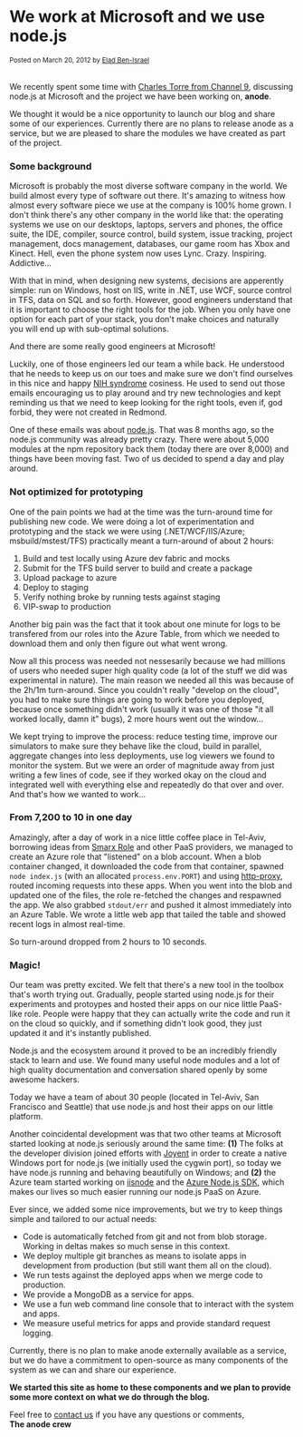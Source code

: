 
# We work at Microsoft and we use node.js
<small>Posted on March 20, 2012 by [Elad Ben-Israel](https://github.com/eladb)</small>
<br/>
<br/>

We recently spent some time with [Charles Torre from Channel 9](http://channel9.msdn.com/Blogs/Charles/anode-An-Experimental-nodejs-Platform-for-Windows-Azure), discussing node.js at Microsoft and the project we have been working on, __anode__. 

We thought it would be a nice opportunity to launch our blog and share some of our experiences. Currently there are no plans to release anode as a service, but we are pleased to share the modules we have created as part of the project.

### Some background

Microsoft is probably the most diverse software company in the world. We build almost every type of software out there. It's amazing to witness how almost every software piece we use at the company is 100% home grown. I don't think there's any other company in the world like that: the operating systems we use on our desktops, laptops, servers and phones, the office suite, the IDE, compiler, source control, build system, issue tracking, project management, docs management, databases, our game room has Xbox and Kinect. Hell, even the phone system now uses Lync. Crazy. Inspiring. Addictive...

With that in mind, when designing new systems, decisions are apperently simple: run on Windows, host on IIS, write in .NET, use WCF, source control in TFS, data on SQL and so forth. However, good engineers understand that it is important to choose the right tools for the job. When you only have one option for each part of your stack, you don't make choices and naturally you will end up with sub-optimal solutions.

And there are some really good engineers at Microsoft!

Luckily, one of those engineers led our team a while back. He understood that he needs to keep us on our toes and make sure we don't find ourselves in this nice and happy [NIH syndrome](http://en.wikipedia.org/wiki/Not_invented_here) cosiness. He used to send out those emails encouraging us to play around and try new technologies and kept reminding us that we need to keep looking for the right tools, even if, god forbid, they were not created in Redmond.

One of these emails was about [node.js](http://nodejs.org). That was 8 months ago, so the node.js community was already pretty crazy. There were about 5,000 modules at the npm repository back them (today there are over 8,000) and things have been moving fast. Two of us decided to spend a day and play around.

### Not optimized for prototyping

One of the pain points we had at the time was the turn-around time for publishing new code. We were doing a lot of experimentation and prototyping and the stack we were using (.NET/WCF/IIS/Azure; msbuild/mstest/TFS) practically meant a turn-around of about 2 hours:

 1. Build and test locally using Azure dev fabric and mocks
 1. Submit for the TFS build server to build and create a package
 1. Upload package to azure
 1. Deploy to staging
 1. Verify nothing broke by running tests against staging
 1. VIP-swap to production
 
Another big pain was the fact that it took about one minute for logs to be transfered from our roles into the Azure Table, from which we needed to download them and only then figure out what went wrong.

Now all this process was needed not nessesarily because we had millions of users who needed super high quality code (a lot of the stuff we did was experimental in nature). The main reason we needed all this was because of the 2h/1m turn-around. Since you couldn't really "develop on the cloud", you had to make sure things are going to work before you deployed, because once something didn't work (usually it was one of those "it all worked locally, damn it" bugs), 2 more hours went out the window...

We kept trying to improve the process: reduce testing time, improve our simulators to make sure they behave like the cloud, build in parallel, aggregate changes into less deployments, use log viewers we found to monitor the system. But we were an order of magnitude away from just writing a few lines of code, see if they worked okay on the cloud and integrated well with everything else and repeatedly do that over and over. And that's how we wanted to work…

### From 7,200 to 10 in one day

Amazingly, after a day of work in a nice little coffee place in Tel-Aviv,  borrowing ideas from [Smarx Role](http://smarxrole.codeplex.com) and other PaaS providers, we managed to create an Azure role that "listened" on a blob account. When a blob container changed, it downloaded the code from that container, spawned `node index.js` (with an allocated `process.env.PORT`) and using [http-proxy](https://github.com/nodejitsu/node-http-proxy), routed incoming requests into these apps. When you went into the blob and updated one of the files, the role re-fetched the changes and respawned the app. We also grabbed `stdout/err` and pushed it almost immediately into an Azure Table. We wrote a little web app that tailed the table and showed recent logs in almost real-time.

So turn-around dropped from 2 hours to 10 seconds.

### Magic!

Our team was pretty excited. We felt that there's a new tool in the toolbox that's worth trying out. Gradually, people started using node.js for their experiments and protoypes and hosted their apps on our nice little PaaS-like role. People were happy that they can actually write the code and run it on the cloud so quickly, and if something didn't look good, they just updated it and it's instantly published.

Node.js and the ecosystem around it proved to be an incredibly friendly stack to learn and use. We found many useful node modules and a lot of high quality documentation and conversation shared openly by some awesome hackers.

Today we have a team of about 30 people (located in Tel-Aviv, San Francisco and Seattle) that use node.js and host their apps on our little platform.

Another coincidental development was that two other teams at Microsoft started looking at node.js seriously around the same time: __(1)__ The folks at the developer division joined efforts with [Joyent](http://www.joyent.com) in order to create a native Windows port for node.js (we initially used the cygwin port), so today we have node.js running and behaving beautifully on Windows; and __(2)__ the Azure team started working on [iisnode](https://github.com/tjanczuk/iisnode) and the [Azure Node.js SDK](http://www.windowsazure.com/en-us/develop/nodejs), which makes our lives so much easier running our node.js PaaS on Azure.

Ever since, we added some nice improvements, but we try to keep things simple and tailored to our actual needs:

 * Code is automatically fetched from git and not from blob storage. Working in deltas makes so much sense in this context.
 * We deploy multiple git branches as means to isolate apps in development from production (but still want them all on the cloud).
 * We run tests against the deployed apps when we merge code to production.
 * We provide a MongoDB as a service for apps.
 * We use a fun web command line console that to interact with the system and apps.
 * We measure useful metrics for apps and provide standard request logging.
 
Currently, there is no plan to make anode externally available as a service, but we do have a commitment to open-source as many components of the system as we can and share our experience.

__We started this site as home to these components and we plan to provide some more context on what we do through the blog.__


Feel free to [contact us](https://github.com/anodejs) if you have any questions or comments,  
__The anode crew__